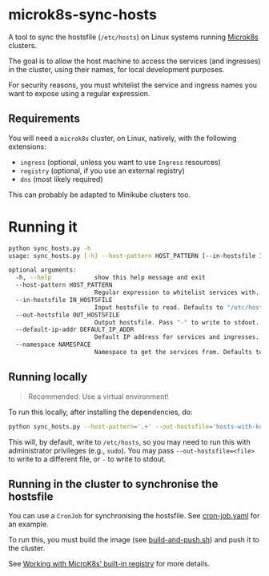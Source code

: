 # microk8s-sync-hosts

A tool to sync the hostsfile (`/etc/hosts`) on Linux systems running [Microk8s](https://microk8s.io) clusters.

The goal is to allow the host machine to access the services (and ingresses) in the cluster, using their names, for local development purposes.

For security reasons, you must whitelist the service and ingress names you want to expose using a regular expression.

## Requirements

You will need a `microk8s` cluster, on Linux, natively, with the following extensions:

- `ingress` (optional, unless you want to use `Ingress` resources)
- `registry` (optional, if you use an external registry)
- `dns` (most likely required)

This can probably be adapted to Minikube clusters too.

# Running it

```bash
python sync_hosts.py -h
usage: sync_hosts.py [-h] --host-pattern HOST_PATTERN [--in-hostsfile IN_HOSTSFILE] [--out-hostsfile OUT_HOSTSFILE] [--default-ip-addr DEFAULT_IP_ADDR] [--namespace NAMESPACE]

optional arguments:
  -h, --help            show this help message and exit
  --host-pattern HOST_PATTERN
                        Regular expression to whitelist services with.
  --in-hostsfile IN_HOSTSFILE
                        Input hostsfile to read. Defaults to "/etc/hosts"
  --out-hostsfile OUT_HOSTSFILE
                        Output hostsfile. Pass "-" to write to stdout. Defaults to "/etc/hosts"
  --default-ip-addr DEFAULT_IP_ADDR
                        Default IP address for services and ingresses. ClusterIP services override this. Defaults to "127.0.0.1".
  --namespace NAMESPACE
                        Namespace to get the services from. Defaults to "default"
```

## Running locally

> Recommended: Use a virtual environment!

To run this locally, after installing the dependencies, do:

```bash
python sync_hosts.py --host-pattern='.+' --out-hostsfile='hosts-with-kube-svcs'
```

This will, by default, write to `/etc/hosts`, so you may need to run this with administrator privileges (e.g., `sudo`). You may pass `--out-hostsfile=<file>` to write to a different file, or `-` to write to stdout.

## Running in the cluster to synchronise the hostsfile

You can use a `CronJob` for synchronising the hostsfile. See [cron-job.yaml](cron-job.yaml) for an example.

To run this, you must build the image (see [build-and-push.sh](build-and-push.sh)) and push it to the cluster.

See [Working with MicroK8s’ built-in registry](https://microk8s.io/docs/registry-built-in) for more details.
